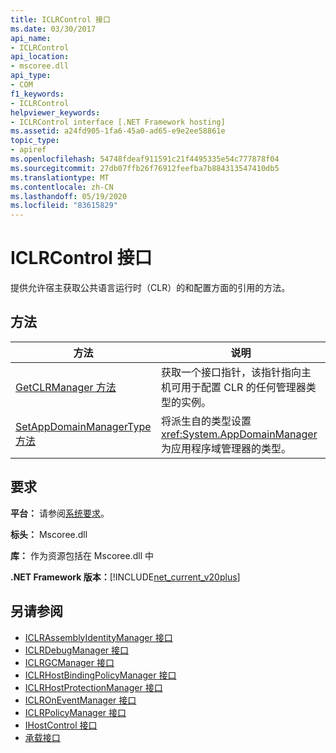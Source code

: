 ```yaml
---
title: ICLRControl 接口
ms.date: 03/30/2017
api_name:
- ICLRControl
api_location:
- mscoree.dll
api_type:
- COM
f1_keywords:
- ICLRControl
helpviewer_keywords:
- ICLRControl interface [.NET Framework hosting]
ms.assetid: a24fd905-1fa6-45a0-ad65-e9e2ee58861e
topic_type:
- apiref
ms.openlocfilehash: 54748fdeaf911591c21f4495335e54c777878f04
ms.sourcegitcommit: 27db07ffb26f76912feefba7b884313547410db5
ms.translationtype: MT
ms.contentlocale: zh-CN
ms.lasthandoff: 05/19/2020
ms.locfileid: "83615829"
---
```

# <a name="iclrcontrol-interface"></a>ICLRControl 接口
提供允许宿主获取公共语言运行时（CLR）的和配置方面的引用的方法。  
  
## <a name="methods"></a>方法  
  
|方法|说明|  
|------------|-----------------|  
|[GetCLRManager 方法](iclrcontrol-getclrmanager-method.md)|获取一个接口指针，该指针指向主机可用于配置 CLR 的任何管理器类型的实例。|  
|[SetAppDomainManagerType 方法](iclrcontrol-setappdomainmanagertype-method.md)|将派生自的类型设置 <xref:System.AppDomainManager> 为应用程序域管理器的类型。|  
  
## <a name="requirements"></a>要求  
 **平台：** 请参阅[系统要求](../../get-started/system-requirements.md)。  
  
 **标头：** Mscoree.dll  
  
 **库：** 作为资源包括在 Mscoree.dll 中  
  
 **.NET Framework 版本：**[!INCLUDE[net_current_v20plus](../../../../includes/net-current-v20plus-md.md)]  
  
## <a name="see-also"></a>另请参阅

- [ICLRAssemblyIdentityManager 接口](iclrassemblyidentitymanager-interface.md)
- [ICLRDebugManager 接口](iclrdebugmanager-interface.md)
- [ICLRGCManager 接口](iclrgcmanager-interface.md)
- [ICLRHostBindingPolicyManager 接口](iclrhostbindingpolicymanager-interface.md)
- [ICLRHostProtectionManager 接口](iclrhostprotectionmanager-interface.md)
- [ICLROnEventManager 接口](iclroneventmanager-interface.md)
- [ICLRPolicyManager 接口](iclrpolicymanager-interface.md)
- [IHostControl 接口](ihostcontrol-interface.md)
- [承载接口](hosting-interfaces.md)
